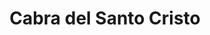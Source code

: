 ---
title: Cabra del Santo Cristo
url: /cabra-del-santo-cristo/
latitude: 37.703
longitude: -3.289
---